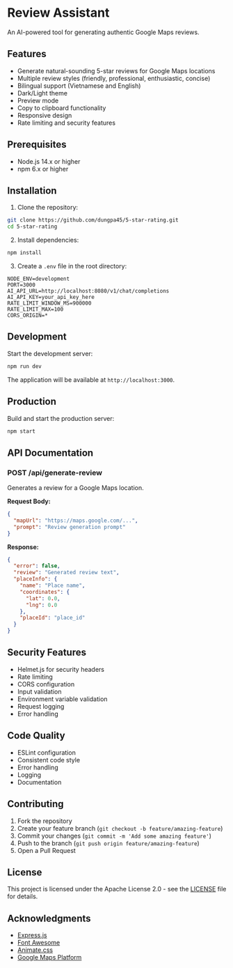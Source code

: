 # Review Assistant

An AI-powered tool for generating authentic Google Maps reviews.

## Features

- Generate natural-sounding 5-star reviews for Google Maps locations
- Multiple review styles (friendly, professional, enthusiastic, concise)
- Bilingual support (Vietnamese and English)
- Dark/Light theme
- Preview mode
- Copy to clipboard functionality
- Responsive design
- Rate limiting and security features

## Prerequisites

- Node.js 14.x or higher
- npm 6.x or higher

## Installation

1. Clone the repository:
```bash
git clone https://github.com/dungpa45/5-star-rating.git
cd 5-star-rating
```

2. Install dependencies:
```bash
npm install
```

3. Create a `.env` file in the root directory:
```env
NODE_ENV=development
PORT=3000
AI_API_URL=http://localhost:8080/v1/chat/completions
AI_API_KEY=your_api_key_here
RATE_LIMIT_WINDOW_MS=900000
RATE_LIMIT_MAX=100
CORS_ORIGIN=*
```

## Development

Start the development server:
```bash
npm run dev
```

The application will be available at `http://localhost:3000`.

## Production

Build and start the production server:
```bash
npm start
```

## API Documentation

### POST /api/generate-review

Generates a review for a Google Maps location.

**Request Body:**
```json
{
  "mapUrl": "https://maps.google.com/...",
  "prompt": "Review generation prompt"
}
```

**Response:**
```json
{
  "error": false,
  "review": "Generated review text",
  "placeInfo": {
    "name": "Place name",
    "coordinates": {
      "lat": 0.0,
      "lng": 0.0
    },
    "placeId": "place_id"
  }
}
```

## Security Features

- Helmet.js for security headers
- Rate limiting
- CORS configuration
- Input validation
- Environment variable validation
- Request logging
- Error handling

## Code Quality

- ESLint configuration
- Consistent code style
- Error handling
- Logging
- Documentation

## Contributing

1. Fork the repository
2. Create your feature branch (`git checkout -b feature/amazing-feature`)
3. Commit your changes (`git commit -m 'Add some amazing feature'`)
4. Push to the branch (`git push origin feature/amazing-feature`)
5. Open a Pull Request

## License

This project is licensed under the Apache License 2.0 - see the [LICENSE](LICENSE) file for details.

## Acknowledgments

- [Express.js](https://expressjs.com/)
- [Font Awesome](https://fontawesome.com/)
- [Animate.css](https://animate.style/)
- [Google Maps Platform](https://developers.google.com/maps)